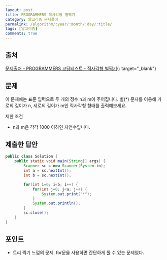 ```yaml
---
layout: post
title: PROGRAMMERS 직사각형 별찍기
category: 알고리즘 문제풀이
permalink: /algorithm/:year/:month/:day/:title/
tags: [알고리즘]
comments: true
---
```


## 출처

[문제출처 - PROGRAMMERS 코딩테스트 - 직사각형 별찍기](https://programmers.co.kr/learn/courses/30/lessons/12969?language=java){: target="\_blank"}

## 문제
이 문제에는 표준 입력으로 두 개의 정수 n과 m이 주어집니다.
별(*) 문자를 이용해 가로의 길이가 n, 세로의 길이가 m인 직사각형 형태를 출력해보세요.

제한 조건
- n과 m은 각각 1000 이하인 자연수입니다.

## 제출한 답안

```java
public class Solution {
    public static void main(String[] args) {
        Scanner sc = new Scanner(System.in);
        int a = sc.nextInt();
        int b = sc.nextInt();

        for(int i=0; i<b; i++) {
            for(int j=0; j<a; j++) {
                System.out.print("*");
            }
            System.out.println();
        }
        sc.close();
    }
}
```
## 포인트

- 트리 찍기 느낌의 문제. for문을 사용하면 간단하게 풀 수 있는 문제였다.